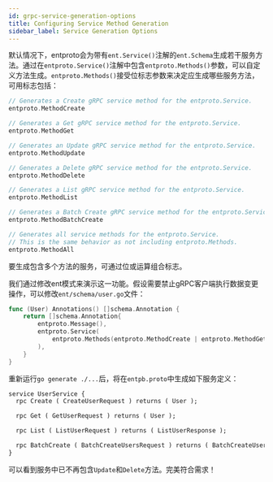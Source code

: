 ```yaml
---
id: grpc-service-generation-options
title: Configuring Service Method Generation
sidebar_label: Service Generation Options
---
```


默认情况下，entproto会为带有`ent.Service()`注解的`ent.Schema`生成若干服务方法。通过在`entproto.Service()`注解中包含`entproto.Methods()`参数，可以自定义方法生成。`entproto.Methods()`接受位标志参数来决定应生成哪些服务方法，可用标志包括：

```go
// Generates a Create gRPC service method for the entproto.Service.
entproto.MethodCreate

// Generates a Get gRPC service method for the entproto.Service.
entproto.MethodGet

// Generates an Update gRPC service method for the entproto.Service.
entproto.MethodUpdate

// Generates a Delete gRPC service method for the entproto.Service.
entproto.MethodDelete

// Generates a List gRPC service method for the entproto.Service.
entproto.MethodList

// Generates a Batch Create gRPC service method for the entproto.Service.
entproto.MethodBatchCreate

// Generates all service methods for the entproto.Service.
// This is the same behavior as not including entproto.Methods.
entproto.MethodAll
```

要生成包含多个方法的服务，可通过位或运算组合标志。

我们通过修改ent模式来演示这一功能。假设需要禁止gRPC客户端执行数据变更操作，可以修改`ent/schema/user.go`文件：

```go title="ent/schema/user.go" {5}
func (User) Annotations() []schema.Annotation {
	return []schema.Annotation{
		entproto.Message(),
		entproto.Service(
			entproto.Methods(entproto.MethodCreate | entproto.MethodGet | entproto.MethodList | entproto.MethodBatchCreate),
        ),
	}
}
```

重新运行`go generate ./...`后，将在`entpb.proto`中生成如下服务定义：

```protobuf title="ent/proto/entpb/entpb.proto"
service UserService {
  rpc Create ( CreateUserRequest ) returns ( User );

  rpc Get ( GetUserRequest ) returns ( User );

  rpc List ( ListUserRequest ) returns ( ListUserResponse );

  rpc BatchCreate ( BatchCreateUsersRequest ) returns ( BatchCreateUsersResponse );
}
```

可以看到服务中已不再包含`Update`和`Delete`方法。完美符合需求！